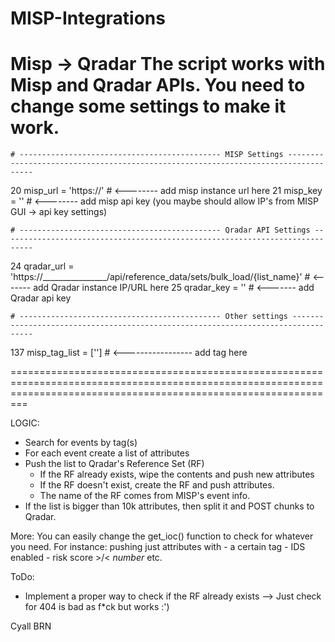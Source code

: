 # MISP-Integrations

Misp -> Qradar
The script works with Misp and Qradar APIs. You need to change some settings to make it work. 
=====================================================================================================================================================================

    # --------------------------------------------- MISP Settings -----------------------------------------------------------------------------------

20  misp_url = 'https://'    # <-------- add misp instance url here
21  misp_key = ''            # <-------- add misp api key (you maybe should allow IP's from MISP GUI -> api key settings)

    # --------------------------------------------- Qradar API Settings -----------------------------------------------------------------------------

24  qradar_url = 'https://________________/api/reference_data/sets/bulk_load/{list_name}' # <------- add Qradar instance IP/URL here
25  qradar_key = ''                                                                       # <------- add Qradar api key

    # --------------------------------------------- Other settings ----------------------------------------------------------------------------------
137  misp_tag_list = [''] # <----------------- add tag here 

=====================================================================================================================================================================

LOGIC: 
- Search for events by tag(s)
- For each event create a list of attributes
- Push the list to Qradar's Reference Set (RF)
  - If the RF already exists, wipe the contents and push new attributes
  - If the RF doesn't exist, create the RF and push attributes.
  - The name of the RF comes from MISP's event info.
- If the list is bigger than 10k attributes, then split it and POST chunks to Qradar.

More:
You can easily change the get_ioc() function to check for whatever you need. For instance: pushing just attributes with - a certain tag - IDS enabled - risk score >/< *number* etc. 

ToDo:
- Implement a proper way to check if the RF already exists --> Just check for 404 is bad as f*ck but works :')

Cyall BRN

